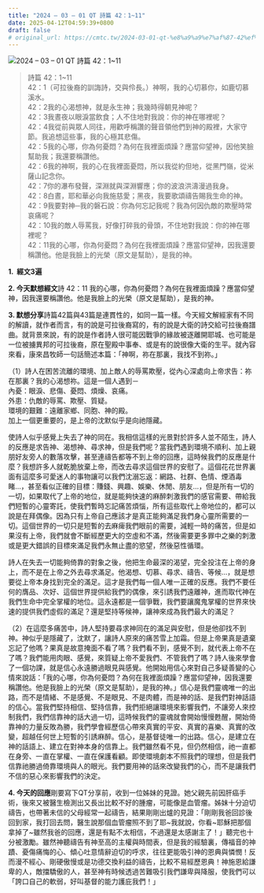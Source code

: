 ```yaml
---
title: "2024 – 03 – 01 QT 詩篇 42：1~11"
date: 2025-04-12T04:59:39+0800
draft: false
# original_url: https://cmtc.tw/2024-03-01-qt-%e8%a9%a9%e7%af%87-42%ef%bc%9a111
---
```


![2024 – 03 – 01 QT 詩篇 42：1\~11](/images/qt.jpg  "2024 – 03 – 01 QT 詩篇 42：1\~11")

> 詩篇 42：1\~11  
> 42：1（可拉後裔的訓誨詩，交與伶長。）神啊，我的心切慕你，如鹿切慕溪水。  
> 42：2我的心渴想神，就是永生神；我幾時得朝見神呢？  
> 42：3我晝夜以眼淚當飲食；人不住地對我說：你的神在哪裡呢？  
> 42：4我從前與眾人同往，用歡呼稱讚的聲音領他們到神的殿裡，大家守節。我追想這些事，我的心極其悲傷。  
> 42：5我的心哪，你為何憂悶？為何在我裡面煩躁？應當仰望神，因他笑臉幫助我；我還要稱讚他。  
> 42：6我的神啊，我的心在我裡面憂悶，所以我從約但地，從黑門嶺，從米薩山記念你。  
> 42：7你的瀑布發聲，深淵就與深淵響應；你的波浪洪濤漫過我身。  
> 42：8白晝，耶和華必向我施慈愛；黑夜，我要歌頌禱告賜我生命的神。  
> 42：9我要對神─我的磐石說：你為何忘記我呢？我為何因仇敵的欺壓時常哀痛呢？  
> 42：10我的敵人辱罵我，好像打碎我的骨頭，不住地對我說：你的神在哪裡呢？  
> 42：11我的心哪，你為何憂悶？為何在我裡面煩躁？應當仰望神，因我還要稱讚他。他是我臉上的光榮（原文是幫助），是我的神。

**1.  經文3遍**

**2. 今天默想經文**詩 42：11 我的心哪，你為何憂悶？為何在我裡面煩躁？應當仰望神，因我還要稱讚他。他是我臉上的光榮（原文是幫助），是我的神。

**3. 默想分享**詩篇42篇與43篇是連貫性的，如同一篇一樣。今天經文解經家有不同的解讀，就作者而言，有的說是可拉後裔寫的，有的說是大衛的詩交給可拉後裔譜曲。就背景來說，有的說是作者詩人很可能因戰爭的緣故被逐離開耶城、也可能是一位被擄異邦的可拉後裔，原在聖殿中事奉、或是有的說很像大衛的生平。就內容來看，康來昌牧師一句話簡述本篇：「神啊，祢在那裏，我找不到祢。」

（1）詩人在困苦流離的環境、加上敵人的辱罵欺壓，從內心深處向上帝求告：祢在那裏？我的心渴想祢。這是一個人遇到－  
內憂：眼淚、悲傷、憂悶、煩燥、哀痛。  
外患：仇敵的辱罵、欺壓、質疑。  
環境的艱難：遠離家鄉、同胞、神的殿。  
加上一個更重要的，是上帝的沈默似乎是向祂隱藏。

使詩人似乎感覺上失去了神的同在。我相信這樣的光景對於許多人並不陌生，詩人的反應是求告神、渴想神、尋求神，但是我們呢？當我們遇到環境不順利、加上親朋好友旁人的數落攻擊，甚至連禱告都等不到上帝的回應，這時候我們的反應是什麼？我想許多人就乾脆放棄上帝，而改去尋求這個世界的安慰了。這個花花世界裏面有這麼多可愛迷人的事物讓可以我們沈溺忘返：網路、社群、色情、煙酒毒睹…，甚至看似正確的目標：賺錢、興趣、娛樂、休閒、朋友…，但是所有一切的一切，如果取代了上帝的地位，就是能夠快速的麻醉刺激我們的感官需要、帶給我們短暫的心靈寄託，使我們暫時忘記痛苦煩惱，所有這些取代上帝地位的，都可以說是在拜偶像。因為只有上帝自己應該才是真正能夠滿足我們身心靈所需要的一切。這個世界的一切只是短暫的去麻痺我們眼前的需要，減輕一時的痛苦，但是如果沒有上帝，我們就會不斷經歷更大的空虛和不滿，然後需要更多罪中之樂的刺激或是更大錯誤的目標來滿足我們永無止盡的慾望，然後惡性循環。

詩人在失去一切能夠倚靠的對象之後，他把生命最深的渴望，完全投注在上帝的身上，而不是在上帝之外去尋求滿足。他渴想、切慕、尋求、禱告、等候…，就是想要從上帝本身找到完全的滿足。這才是我們每一個人唯一正確的反應。我們不要任何的膺品、次好、這個世界提供給我們的偶像，來引誘我們遠離神，進而取代神在我們生命中完全掌權的地位。這永遠都是一個爭戰，我們要讓魔鬼掌權的世界來快速的提供我們虛假的滿足？還是堅持等候神，讓神來成為我們最大的滿足？

（2）在這麼多痛苦中，詩人堅持要尋求神同在的滿足與安慰，但是他卻找不到神。神似乎是隱藏了，沈默了，讓詩人原來的痛苦雪上加霜。但是上帝果真是遺棄忘記了他嗎？果真是故意掩面不看了嗎？我們看不到，感覺不到，就代表上帝不在了嗎？我們能用肉眼、感覺，來質疑上帝不愛我們、不管我們了嗎？詩人後來學會了一個功課，就是信心永遠勝過眼見與感覺。他開始用信心來對自己多疑善變的心情來說話：「我的心哪，你為何憂悶？為何在我裡面煩躁？應當仰望神，因我還要稱讚他。他是我臉上的光榮（原文是幫助），是我的神。」信心是我們靈魂唯一的出路，而不是情緒、不是感覺、不是眼見、不是肉體，而是神的話、是我們對神話語的信心。當我們堅持相信、堅持信靠，我們拒絕讓環境來影響我們，不讓旁人來控制我們，我們信靠神的話大過一切，這時候我們的靈魂就會開始慢慢甦醒，開始倚靠神的力量反敗為勝，我們學會經歷信心帶來真實的平安、真實的喜樂、真實的改變，超越任何世上短暫的引誘麻醉。信心，是基督徒唯一的出路。信心，是建立在神的話語上、建立在對神本身的信靠上。我們雖然看不見，但仍然相信，祂一直都在身旁、一直在掌權、一直在保護看顧。即使環境劇本不照我們的理想，但是我們信靠祂勝過倚靠環境與人的眼光。我們要用神的話來改變我們的心，而不是讓我們不信的惡心來影響我們的決定。

**4. 今天的回應**剛要寫下QT分享前，收到一位姊妹的見證。她父親先前因肝癌手術，後來又被醫生檢測出又長出比較不好的腫瘤，可能像是血管瘤。姊妹十分迫切禱告，也帶著未信的父母經常一起禱告，結果剛剛出爐的見證：「剛剛我爸回診後回到家，我打回去問，醫生說那個血管瘤照不到了耶~我就說，你看~耶穌把那個拿掉了~雖然我爸的回應，還是有點不太相信，不過還是太感謝主了！」聽完也十分被激勵。雖然神聽禱告有神至高的主權與時間表，但是我的經驗裏，傳福音的神蹟、憂傷痛悔的心、傾心吐意情辭迫切的呼求，往往更能吸引神的恩典與憐憫！反而漫不經心、剛硬傲慢或是功德交換利益的禱告，比較不易經歷恩典！神施恩給謙卑的人，敵擋驕傲的人，甚至神有時候透過苦難吸引我們謙卑與降服，使我們可以「誇口自己的軟弱，好叫基督的能力護庇我們！」